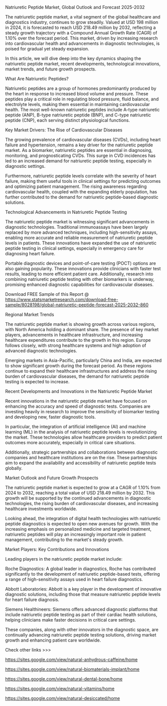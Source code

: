 Natriuretic Peptide Market, Global Outlook and Forecast 2025-2032

The natriuretic peptide market, a vital segment of the global healthcare and diagnostics industry, continues to grow steadily. Valued at USD 198 million in 2024, it is forecasted to reach USD 218.49 million by 2032, reflecting a steady growth trajectory with a Compound Annual Growth Rate (CAGR) of 1.10% over the forecast period. This market, driven by increasing research into cardiovascular health and advancements in diagnostic technologies, is poised for gradual yet steady expansion.

In this article, we will dive deep into the key dynamics shaping the natriuretic peptide market, recent developments, technological innovations, market trends, and future growth prospects.

What Are Natriuretic Peptides?

Natriuretic peptides are a group of hormones predominantly produced by the heart in response to increased blood volume and pressure. These peptides play a critical role in regulating blood pressure, fluid balance, and electrolyte levels, making them essential in maintaining cardiovascular health. The most well-known natriuretic peptides include A-type natriuretic peptide (ANP), B-type natriuretic peptide (BNP), and C-type natriuretic peptide (CNP), each serving distinct physiological functions.

Key Market Drivers: The Rise of Cardiovascular Diseases

The growing prevalence of cardiovascular diseases (CVDs), including heart failure and hypertension, remains a key driver for the natriuretic peptide market. As a biomarker, natriuretic peptides are essential in diagnosing, monitoring, and prognosticating CVDs. This surge in CVD incidences has led to an increased demand for natriuretic peptide testing, especially in diagnostic settings.

Furthermore, natriuretic peptide levels correlate with the severity of heart failure, making them useful tools in clinical settings for predicting outcomes and optimizing patient management. The rising awareness regarding cardiovascular health, coupled with the expanding elderly population, has further contributed to the demand for natriuretic peptide-based diagnostic solutions.

Technological Advancements in Natriuretic Peptide Testing

The natriuretic peptide market is witnessing significant advancements in diagnostic technologies. Traditional immunoassays have been largely replaced by more advanced techniques, including high-sensitivity assays, enabling more accurate and reliable measurement of natriuretic peptide levels in patients. These innovations have expanded the use of natriuretic peptide testing in clinical settings, especially in emergency care for diagnosing heart failure.

Portable diagnostic devices and point-of-care testing (POCT) options are also gaining popularity. These innovations provide clinicians with faster test results, leading to more efficient patient care. Additionally, research into combining natriuretic peptide testing with other biomarkers is underway, promising enhanced diagnostic capabilities for cardiovascular diseases.

Download FREE Sample of this Report @ https://www.statsmarketresearch.com/download-free-sample/8028198/global-natriuretic-peptide-forecast-2025-2032-860 

Regional Market Trends

The natriuretic peptide market is showing growth across various regions, with North America holding a dominant share. The presence of key market players, advancements in healthcare infrastructure, and increasing healthcare expenditures contribute to the growth in this region. Europe follows closely, with strong healthcare systems and high adoption of advanced diagnostic technologies.

Emerging markets in Asia-Pacific, particularly China and India, are expected to show significant growth during the forecast period. As these regions continue to expand their healthcare infrastructures and address the rising burden of cardiovascular diseases, the demand for natriuretic peptide testing is expected to increase.

Recent Developments and Innovations in the Natriuretic Peptide Market

Recent innovations in the natriuretic peptide market have focused on enhancing the accuracy and speed of diagnostic tests. Companies are investing heavily in research to improve the sensitivity of biomarker testing and developing new, faster diagnostic tools.

In particular, the integration of artificial intelligence (AI) and machine learning (ML) in the analysis of natriuretic peptide levels is revolutionizing the market. These technologies allow healthcare providers to predict patient outcomes more accurately, especially in critical care situations.

Additionally, strategic partnerships and collaborations between diagnostic companies and healthcare institutions are on the rise. These partnerships aim to expand the availability and accessibility of natriuretic peptide tests globally.

Market Outlook and Future Growth Prospects

The natriuretic peptide market is expected to grow at a CAGR of 1.10% from 2024 to 2032, reaching a total value of USD 218.49 million by 2032. This growth will be supported by the continued advancements in diagnostic technologies, the rising burden of cardiovascular diseases, and increasing healthcare investments worldwide.

Looking ahead, the integration of digital health technologies with natriuretic peptide diagnostics is expected to open new avenues for growth. With the increasing emphasis on personalized medicine and targeted treatment, natriuretic peptides will play an increasingly important role in patient management, contributing to the market's steady growth.

Market Players: Key Contributions and Innovations

Leading players in the natriuretic peptide market include:

Roche Diagnostics: A global leader in diagnostics, Roche has contributed significantly to the development of natriuretic peptide-based tests, offering a range of high-sensitivity assays used in heart failure diagnostics.

Abbott Laboratories: Abbott is a key player in the development of innovative diagnostic solutions, including those that measure natriuretic peptide levels for heart failure diagnosis.

Siemens Healthineers: Siemens offers advanced diagnostic platforms that include natriuretic peptide testing as part of their cardiac health solutions, helping clinicians make faster decisions in critical care settings.

These companies, along with other innovators in the diagnostic space, are continually advancing natriuretic peptide testing solutions, driving market growth and enhancing patient care worldwide.

Check other links >>>

https://sites.google.com/view/natural-anhydrous-caffeine/home			

https://sites.google.com/view/natural-biomaterials-implant/home			

https://sites.google.com/view/natural-dental-bone/home			

https://sites.google.com/view/natural-vitamins/home			

https://sites.google.com/view/natural-desiccated/home			
